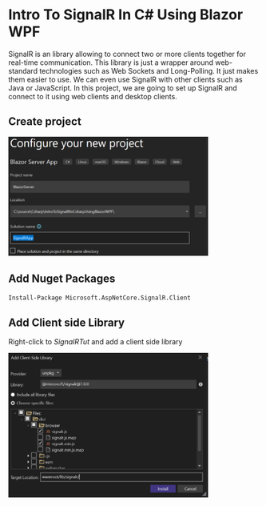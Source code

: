 # Intro To SignalR In C# Using Blazor WPF

SignalR is an library allowing to connect two or more clients together for real-time communication. This library is just a wrapper around web-standard technologies such as Web Sockets and Long-Polling. It just makes them easier to use. We can even use SignalR with other clients such as Java or JavaScript. In this project, we are going to set up SignalR and connect to it using web clients and desktop clients.


## Create project

<img src="/pictures/create_blazor_app.png" title="create blazor app"  width="400">

## Add Nuget Packages
```
Install-Package Microsoft.AspNetCore.SignalR.Client
```


## Add Client side Library

Right-click to *SignalRTut* and add a client side library

<img src="/pictures/client_side_library.png" title="client side library"  width="400"> 



